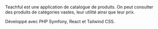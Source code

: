 Teachful est une application de catalogue de produits.
On peut consulter des produits de catégories vastes, leur utilité ainsi que leur prix.



Développé avec PHP Symfony, React et Tailwind CSS.
